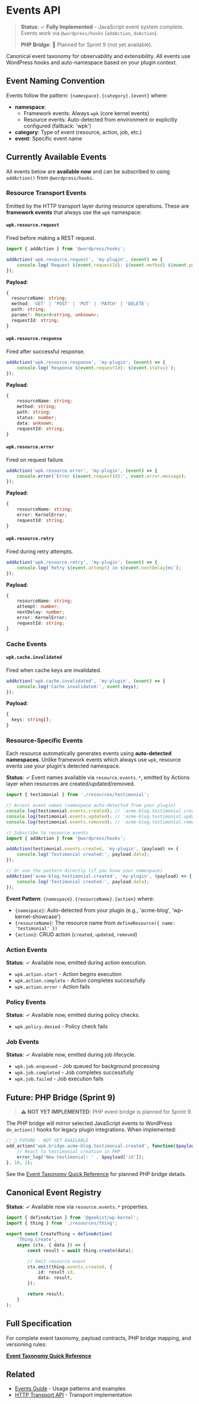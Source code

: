 # Events API

> **Status**: ✓ **Fully Implemented** - JavaScript event system complete. Events work via `@wordpress/hooks` (`addAction`, `doAction`).
>
> **PHP Bridge**: 🚧 Planned for Sprint 9 (not yet available).

Canonical event taxonomy for observability and extensibility. All events use WordPress hooks and auto-namespace based on your plugin context.

## Event Naming Convention

Events follow the pattern: `{namespace}.{category}.{event}` where:

- **namespace**:
    - Framework events: Always `wpk` (core kernel events)
    - Resource events: Auto-detected from environment or explicitly configured (fallback: 'wpk')
- **category**: Type of event (resource, action, job, etc.)
- **event**: Specific event name

## Currently Available Events

All events below are **available now** and can be subscribed to using `addAction()` from `@wordpress/hooks`.

### Resource Transport Events

Emitted by the HTTP transport layer during resource operations. These are **framework events** that always use the `wpk` namespace:

#### `wpk.resource.request`

Fired before making a REST request.

```typescript
import { addAction } from '@wordpress/hooks';

addAction('wpk.resource.request', 'my-plugin', (event) => {
	console.log(`Request ${event.requestId}: ${event.method} ${event.path}`);
});
```

**Payload**:

```typescript
{
  resourceName: string;
  method: 'GET' | 'POST' | 'PUT' | 'PATCH' | 'DELETE';
  path: string;
  params?: Record<string, unknown>;
  requestId: string;
}
```

#### `wpk.resource.response`

Fired after successful response.

```typescript
addAction('wpk.resource.response', 'my-plugin', (event) => {
	console.log(`Response ${event.requestId}: ${event.status}`);
});
```

**Payload**:

```typescript
{
	resourceName: string;
	method: string;
	path: string;
	status: number;
	data: unknown;
	requestId: string;
}
```

#### `wpk.resource.error`

Fired on request failure.

```typescript
addAction('wpk.resource.error', 'my-plugin', (event) => {
	console.error(`Error ${event.requestId}:`, event.error.message);
});
```

**Payload**:

```typescript
{
	resourceName: string;
	error: KernelError;
	requestId: string;
}
```

#### `wpk.resource.retry`

Fired during retry attempts.

```typescript
addAction('wpk.resource.retry', 'my-plugin', (event) => {
	console.log(`Retry ${event.attempt} in ${event.nextDelay}ms`);
});
```

**Payload**:

```typescript
{
	resourceName: string;
	attempt: number;
	nextDelay: number;
	error: KernelError;
	requestId: string;
}
```

### Cache Events

#### `wpk.cache.invalidated`

Fired when cache keys are invalidated.

```typescript
addAction('wpk.cache.invalidated', 'my-plugin', (event) => {
	console.log('Cache invalidated:', event.keys);
});
```

**Payload**:

```typescript
{
  keys: string[];
}
```

### Resource-Specific Events

Each resource automatically generates events using **auto-detected namespaces**. Unlike framework events which always use `wpk`, resource events use your plugin's detected namespace.

**Status**: ✓ Event names available via `resource.events.*`, emitted by Actions layer when resources are created/updated/removed.

```typescript
import { testimonial } from './resources/testimonial';

// Access event names (namespace auto-detected from your plugin)
console.log(testimonial.events.created); // 'acme-blog.testimonial.created'
console.log(testimonial.events.updated); // 'acme-blog.testimonial.updated'
console.log(testimonial.events.removed); // 'acme-blog.testimonial.removed'

// Subscribe to resource events
import { addAction } from '@wordpress/hooks';

addAction(testimonial.events.created, 'my-plugin', (payload) => {
	console.log('Testimonial created:', payload.data);
});

// Or use the pattern directly (if you know your namespace)
addAction('acme-blog.testimonial.created', 'my-plugin', (payload) => {
	console.log('Testimonial created:', payload.data);
});
```

**Event Pattern**: `{namespace}.{resourceName}.{action}` where:

- `{namespace}`: Auto-detected from your plugin (e.g., 'acme-blog', 'wp-kernel-showcase')
- `{resourceName}`: The resource name from `defineResource({ name: 'testimonial' })`
- `{action}`: CRUD action (`created`, `updated`, `removed`)

### Action Events

**Status**: ✓ Available now, emitted during action execution.

- `wpk.action.start` - Action begins execution
- `wpk.action.complete` - Action completes successfully
- `wpk.action.error` - Action fails

### Policy Events

**Status**: ✓ Available now, emitted during policy checks.

- `wpk.policy.denied` - Policy check fails

### Job Events

**Status**: ✓ Available now, emitted during job lifecycle.

- `wpk.job.enqueued` - Job queued for background processing
- `wpk.job.completed` - Job completes successfully
- `wpk.job.failed` - Job execution fails

## Future: PHP Bridge (Sprint 9)

> **⚠️ NOT YET IMPLEMENTED**: PHP event bridge is planned for Sprint 9.

The PHP bridge will mirror selected JavaScript events to WordPress `do_action()` hooks for legacy plugin integrations. When implemented:

```php
// 🚧 FUTURE - NOT YET AVAILABLE
add_action('wpk.bridge.acme-blog.testimonial.created', function($payload) {
    // React to testimonial creation in PHP
    error_log('New testimonial: ' . $payload['id']);
}, 10, 1);
```

See the [Event Taxonomy Quick Reference](https://github.com/theGeekist/wp-kernel/blob/main/information/Event%20Taxonomy%20Quick%20Reference.md#php-bridge-future) for planned PHP bridge details.

## Canonical Event Registry

**Status**: ✓ Available now via `resource.events.*` properties.

```typescript
import { defineAction } from '@geekist/wp-kernel';
import { thing } from './resources/thing';

export const CreateThing = defineAction(
	'Thing.Create',
	async (ctx, { data }) => {
		const result = await thing.create(data);

		// Emit resource event
		ctx.emit(thing.events.created, {
			id: result.id,
			data: result,
		});

		return result;
	}
);
```

## Full Specification

For complete event taxonomy, payload contracts, PHP bridge mapping, and versioning rules:

**[Event Taxonomy Quick Reference](https://github.com/theGeekist/wp-kernel/blob/main/information/Event%20Taxonomy%20Quick%20Reference.md)**

## Related

- [Events Guide](/guide/events) - Usage patterns and examples
- [HTTP Transport API](/api/generated/http/README) - Transport implementation

